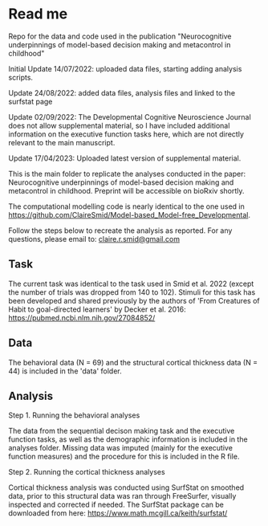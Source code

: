 # Read me
Repo for the data and code used in the publication "Neurocognitive underpinnings of model-based decision making and metacontrol in childhood"

Initial Update 14/07/2022: uploaded data files, starting adding analysis scripts. 

Update 24/08/2022: added data files, analysis files and linked to the surfstat page

Update 02/09/2022: The Developmental Cognitive Neuroscience Journal does not allow supplemental material, so I have included additional information on the executive function tasks here, which are not directly relevant to the main manuscript.

Update 17/04/2023: Uploaded latest version of supplemental material. 

This is the main folder to replicate the analyses conducted in the paper: Neurocognitive underpinnings of model-based decision making and metacontrol in childhood. Preprint will be accessible on bioRxiv shortly.

The computational modelling code is nearly identical to the one used in https://github.com/ClaireSmid/Model-based_Model-free_Developmental.

Follow the steps below to recreate the analysis as reported. For any questions, please email to: claire.r.smid@gmail.com

## Task

The current task was identical to the task used in Smid et al. 2022 (except the number of trials was dropped from 140 to 102). Stimuli for this task has been developed and shared previously by the authors of 'From Creatures of Habit to goal-directed learners' by Decker et al. 2016: https://pubmed.ncbi.nlm.nih.gov/27084852/

## Data

The behavioral data (N = 69) and the structural cortical thickness data (N = 44) is included in the 'data' folder. 

## Analysis

  Step 1. Running the behavioral analyses

The data from the sequential decison making task and the executive function tasks, as well as the demographic information is included in the analyses folder. Missing data was imputed (mainly for the executive function measures) and the procedure for this is included in the R file. 

  Step 2. Running the cortical thickness analyses
  
Cortical thickness analysis was conducted using SurfStat on smoothed data, prior to this structural data was ran through FreeSurfer, visually inspected and corrected if needed. The SurfStat package can be downloaded from here: https://www.math.mcgill.ca/keith/surfstat/

